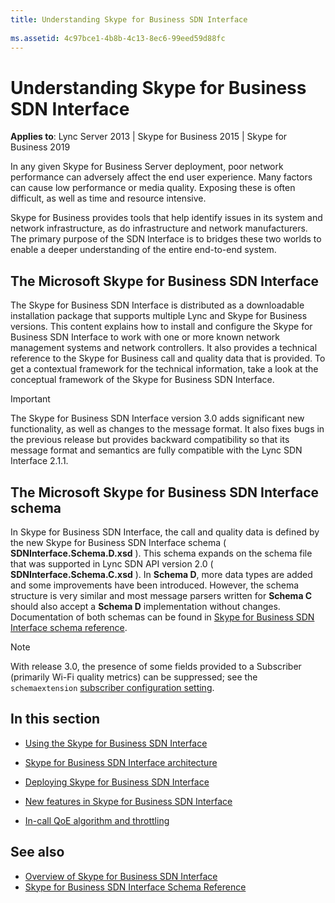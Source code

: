 ```yaml
---
title: Understanding Skype for Business SDN Interface
 
ms.assetid: 4c97bce1-4b8b-4c13-8ec6-99eed59d88fc
---
```



# Understanding Skype for Business SDN Interface


  
    
    

 **Applies to**: Lync Server 2013 | Skype for Business 2015 | Skype for Business 2019
 
In any given Skype for Business Server deployment, poor network performance can adversely affect the end user experience. Many factors can cause low performance or media quality. Exposing these is often difficult, as well as time and resource intensive. 
  
    
    

Skype for Business provides tools that help identify issues in its system and network infrastructure, as do infrastructure and network manufacturers. The primary purpose of the SDN Interface is to bridges these two worlds to enable a deeper understanding of the entire end-to-end system. 
## The Microsoft Skype for Business SDN Interface

The Skype for Business SDN Interface is distributed as a downloadable installation package that supports multiple Lync and Skype for Business versions. This content explains how to install and configure the Skype for Business SDN Interface to work with one or more known network management systems and network controllers. It also provides a technical reference to the Skype for Business call and quality data that is provided. To get a contextual framework for the technical information, take a look at the conceptual framework of the Skype for Business SDN Interface. 
  
    
    

> [!IMPORTANT]
> The Skype for Business SDN Interface version 3.0 adds significant new functionality, as well as changes to the message format. It also fixes bugs in the previous release but provides backward compatibility so that its message format and semantics are fully compatible with the Lync SDN Interface 2.1.1. 
  
    
    


## The Microsoft Skype for Business SDN Interface schema

In Skype for Business SDN Interface, the call and quality data is defined by the new Skype for Business SDN Interface schema ( **SDNInterface.Schema.D.xsd** ). This schema expands on the schema file that was supported in Lync SDN API version 2.0 ( **SDNInterface.Schema.C.xsd** ). In **Schema D**, more data types are added and some improvements have been introduced. However, the schema structure is very similar and most message parsers written for **Schema C** should also accept a **Schema D** implementation without changes. Documentation of both schemas can be found in [Skype for Business SDN Interface schema reference](https://msdn.microsoft.com/library/553e325e-d48a-4e7b-b7ac-042f87253ed8.aspx). 
  
    
    

> [!NOTE]
> With release 3.0, the presence of some fields provided to a Subscriber (primarily Wi-Fi quality metrics) can be suppressed; see the `schemaextension` [subscriber configuration setting](configuring-sdn-interface-using-the-command-prompt.md#subscriber-configuration-settings). 

    
    


## In this section


-  [Using the Skype for Business SDN Interface](using-the-sdn-interface.md)
    
  
-  [Skype for Business SDN Interface architecture](interface-architecture.md)
    
  
-  [Deploying Skype for Business SDN Interface](deploying-the-sdn-interface.md)
    
  
-  [New features in Skype for Business SDN Interface](new-features.md)
    
  
-  [In-call QoE algorithm and throttling](in-call-qoe-algorithm-and-throttling.md)
    
  

## See also

-  [Overview of Skype for Business SDN Interface](overview.md)  
-  [Skype for Business SDN Interface Schema Reference](skype-for-business-sdn-interface-schema-reference.md)
    
  

  
    
    

